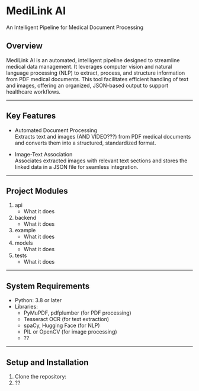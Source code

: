 # MediLink AI  
An Intelligent Pipeline for Medical Document Processing  

## Overview  
MediLink AI is an automated, intelligent pipeline designed to streamline medical data management. It leverages computer vision and natural language processing (NLP) to extract, process, and structure information from PDF medical documents. This tool facilitates efficient handling of text and images, offering an organized, JSON-based output to support healthcare workflows.

---

## Key Features  
- Automated Document Processing  
  Extracts text and images (AND VIDEO???) from PDF medical documents and converts them into a structured, standardized format.  

- Image-Text Association  
  Associates extracted images with relevant text sections and stores the linked data in a JSON file for seamless integration.   

---

## Project Modules  

1. api  
   - What it does  
2. backend  
   - What it does
3. example  
   - What it does
4. models  
   - What it does
5. tests    
   - What it does

---

## System Requirements  
- Python: 3.8 or later  
- Libraries:  
  - PyMuPDF, pdfplumber (for PDF processing)  
  - Tesseract OCR (for text extraction)  
  - spaCy, Hugging Face (for NLP)  
  - PIL or OpenCV (for image processing)
  - ?? 

---

## Setup and Installation  

1. Clone the repository:  
2. ??
